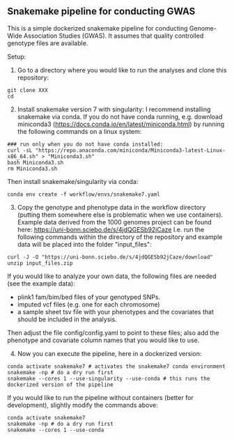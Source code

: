 ## Snakemake pipeline for conducting GWAS

This is a simple dockerized snakemake pipeline for conducting Genome-Wide Association Studies (GWAS). It assumes that quality controlled genotype files are available.

Setup:
1. Go to a directory where you would like to run the analyses and clone this repository:
```
git clone XXX
cd 
```

2. Install snakemake version 7 with singularity:
I recommend installing snakemake via conda. If you do not have conda running, e.g. download miniconda3 (https://docs.conda.io/en/latest/miniconda.html) by running the following commands on a linux system:
```
### run only when you do not have conda installed:
curl -sL "https://repo.anaconda.com/miniconda/Miniconda3-latest-Linux-x86_64.sh" > "Miniconda3.sh"
bash Miniconda3.sh
rm Miniconda3.sh
```
Then install snakemake/singularity via conda:
```
conda env create -f workflow/envs/snakemake7.yaml
```

3. Copy the genotype and phenotype data in the workflow directory (putting them somewhere else is problematic when we use containers).
Example data derived from the 1000 genomes project can be found here: https://uni-bonn.sciebo.de/s/4jdQGESb92jCaze
I.e. run the following commands within the directory of the repository and example data will be placed into the folder "input_files":
```
curl -J -O "https://uni-bonn.sciebo.de/s/4jdQGESb92jCaze/download"
unzip input_files.zip
```
If you would like to analyze your own data, the following files are needed (see the example data):
- plink1 fam/bim/bed files of your genotyped SNPs.
- imputed vcf files (e.g. one for each chromosome)
- a sample sheet tsv file with your phenotypes and the covariates that should be included in the analysis.

Then adjust the file config/config.yaml to point to these files; also add the phenotype and covariate column names that you would like to use. 

4. Now you can execute the pipeline, here in a dockerized version:
```
conda activate snakemake7 # activates the snakemake7 conda environment
snakemake -np # do a dry run first
snakemake --cores 1 --use-singularity --use-conda # this runs the dockerized version of the pipeline
```

If you would like to run the pipeline without containers (better for development), slightly modify the commands above:
```
conda activate snakemake7
snakemake -np # do a dry run first
snakemake --cores 1 --use-conda
```


